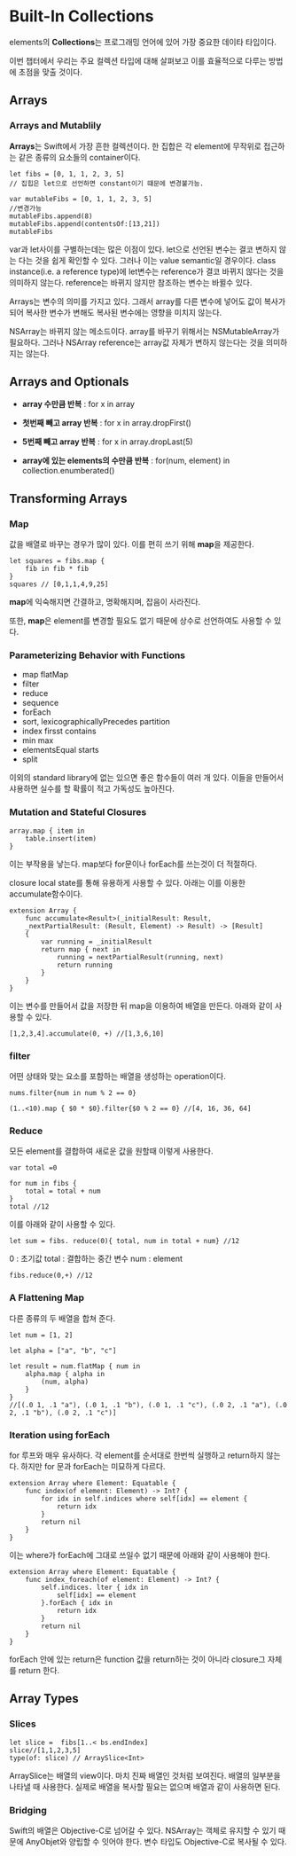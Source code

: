 # Built-In Collections

elements의 **Collections**는 프로그래밍 언어에 있어 가장 중요한 데이타 타입이다.

이번 챕터에서 우리는 주요 컬렉션 타입에 대해 살펴보고 이를 효율적으로 다루는 방법에 초점을 맞출 것이다.


## Arrays

### Arrays and Mutablily

**Arrays**는 Swift에서 가장 흔한 컬렉션이다. 한 집합은 각 element에 무작위로 접근하는 같은 종류의 요소들의 container이다.

```
let fibs = [0, 1, 1, 2, 3, 5] 
// 집힙은 let으로 선언하면 constant이기 떄문에 변경불가능.

var mutableFibs = [0, 1, 1, 2, 3, 5]
//변경가능
mutableFibs.append(8)
mutableFibs.append(contentsOf:[13,21])
mutableFibs
```

var과 let사이를 구별하는데는 많은 이점이 있다.
let으로 선언된 변수는 결코 변하지 않는 다는 것을 쉽게 확인할 수 있다. 그러나 이는 value semantic일 경우이다.
class instance(i.e. a reference type)에 let변수는 reference가 결코 바뀌지 않다는 것을 의미하지 않는다.
reference는 바뀌지 않지만 참조하는 변수는 바뀔수 있다.

Arrays는 변수의 의미를 가지고 있다. 그래서 array를 다른 변수에 넣어도 값이 복사가 되어 복사한 변수가 변해도 복사된 변수에는 영향을 미치지 않는다.

NSArray는 바뀌지 않는 메소드이다. array를 바꾸기 위해서는 NSMutableArray가 필요하다.
그러나 NSArray reference는 array값 자체가 변하지 않는다는 것을 의미하지는 않는다.

## Arrays and Optionals

- **array 수만큼 반복** : for x in array

- **첫번째 빼고 array 반복** : for x in array.dropFirst()

- **5번째 빼고 array 반복** : for x in array.dropLast(5)

- **array에 있는 elements의 수만큼 반복** : for(num, element) in collection.enumberated()


## Transforming Arrays

### Map

값을 배열로 바꾸는 경우가 많이 있다. 이를 편히 쓰기 위해 **map**을 제공한다.

```
let squares = fibs.map {
    fib in fib * fib
}
squares // [0,1,1,4,9,25]
```

**map**에 익숙해지면 간결하고, 명확해지며, 잡음이 사라진다.

또한, **map**은 element를 변경할 필요도 없기 때문에 상수로 선언하여도 사용할 수 있다. 


### Parameterizing Behavior with Functions

- map flatMap
- filter
- reduce
- sequence
- forEach
- sort, lexicographicallyPrecedes partition
- index firsst contains
- min max
- elementsEqual starts
- split

이외의 standard library에 없는 있으면 좋은 함수들이 여러 개 있다.
이들을 만들어서 샤용하면 실수를 할 확률이 적고 가독성도 높아진다.


### Mutation and Stateful Closures

```
array.map { item in
    table.insert(item)
}
``` 
이는 부작용을 낳는다. map보다 for문이나 forEach를 쓰는것이 더 적절하다. 

closure local state를 통해 유용하게 사용할 수 있다. 아래는 이를 이용한 accumulate함수이다.

```
extension Array {
    func accumulate<Result>(_initialResult: Result,
    _nextPartialResult: (Result, Element) -> Result) -> [Result]
    {
        var running = _initialResult
        return map { next in
            running = nextPartialResult(running, next)
            return running
        }
    }
}
```
이는 변수를 만들어서 값을 저장한 뒤 map을 이용하여 배열을 만든다. 아래와 같이 사용할 수 있다.

```
[1,2,3,4].accumulate(0, +) //[1,3,6,10]
```

### filter

어떤 상태와 맞는 요소를 포함하는 배열을 생성하는 operation이다.

```
nums.filter{num in num % 2 == 0}
```

```
(1..<10).map { $0 * $0}.filter{$0 % 2 == 0} //[4, 16, 36, 64]
```

### Reduce

모든 element를 결합하여 새로운 값을 원할때 이렇게 사용한다.

```
var total =0

for num in fibs {
    total = total + num
}
total //12
```
이를 아래와 같이 사용할 수 있다.

```
let sum = fibs. reduce(0){ total, num in total + num} //12
```
0 : 초기값
total : 결합하는 중간 변수
num : element

```
fibs.reduce(0,+) //12
```

### A Flattening Map

다른 종류의 두 배열을 합쳐 준다.

```
let num = [1, 2]

let alpha = ["a", "b", "c"]

let result = num.flatMap { num in
    alpha.map { alpha in
        (num, alpha)
    }
}
//[(.0 1, .1 "a"), (.0 1, .1 "b"), (.0 1, .1 "c"), (.0 2, .1 "a"), (.0 2, .1 "b"), (.0 2, .1 "c")]
```

### Iteration using forEach

for 루프와 매우 유사하다. 각 element를 순서대로 한번씩 실행하고 return하지 않는다.
하지만 for 문과 forEach는 미묘하게 다르다.

```
extension Array where Element: Equatable {
    func index(of element: Element) -> Int? {
        for idx in self.indices where self[idx] == element {
            return idx
        }
        return nil
    }
}
```
이는 where가 forEach에 그대로 쓰일수 없기 때문에 아래와 같이 사용해야 한다.

```
extension Array where Element: Equatable {
    func index_foreach(of element: Element) -> Int? {
        self.indices. lter { idx in 
            self[idx] == element
        }.forEach { idx in 
            return idx
        }
        return nil
    }
}
```

forEach 안에 있는 return은 function 값을 return하는 것이 아니라 closure그 자체를 return 한다.


## Array Types

### Slices

```
let slice =  fibs[1..< bs.endIndex]
slice//[1,1,2,3,5]
type(of: slice) // ArraySlice<Int>
```

ArraySlice는 배열의 view이다.
마치 진짜 배열인 것처럼 보여진다.
배열의 일부분을 나타낼 때 사용한다.
실제로 배열을 복사할 필요는 없으며 배열과 같이 사용하면 된다.

### Bridging

Swift의 배열은 Objective-C로 넘어갈 수 있다. 
NSArray는 객체로 유지할 수 있기 때문에 AnyObjet와 양립할 수 잇어야 한다.
변수 타입도 Objective-C로 복사될 수 있다.


